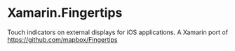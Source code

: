# Xamarin.Fingertips
Touch indicators on external displays for iOS applications. A Xamarin port of https://github.com/mapbox/Fingertips
